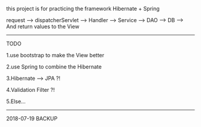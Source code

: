 this project is for practicing the framework Hibernate + Spring

request --> dispatcherServlet --> Handler --> Service --> DAO --> DB --> And return values to the View

-----------------------------------------------------------------------------------------------------------------
TODO


1.use bootstrap to make the View better

2.use Spring to combine the Hibernate

3.Hibernate --> JPA ?!

4.Validation Filter ?!

5.Else...

-----------------------------------------------------------------------------------------------------------------
2018-07-19 BACKUP